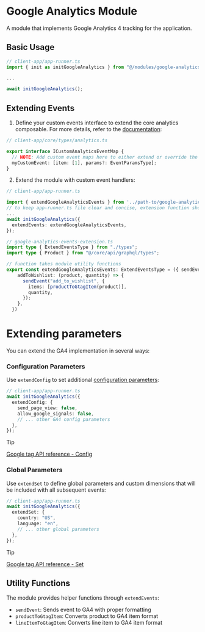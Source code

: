 # Google Analytics Module

A module that implements Google Analytics 4 tracking for the application.

## Basic Usage

```typescript
// client-app/app-runner.ts
import { init as initGoogleAnalytics } from "@/modules/google-analytics";

...

await initGoogleAnalytics();
```

## Extending Events

1. Define your custom events interface to extend the core analytics composable. For more details, refer to the [documentation](/client-app/core/composables//useAnalytics/README.md#extending-with-custom-events):

```ts
// client-app/core/types/analytics.ts

export interface ICustomAnalyticsEventMap {
  // NOTE: Add custom event maps here to either extend or override the basic event map
  myCustomEvent: [item: [1], params?: EventParamsType];
}
```

2. Extend the module with custom event handlers:

```typescript
// client-app/app-runner.ts

import { extendGoogleAnalyticsEvents } from '../path-to/google-analytics-events-extension'
// to keep app-runner.ts file clear and concise, extension function should be defined in a separate file
...
await initGoogleAnalytics({
  extendEvents: extendGoogleAnalyticsEvents,
});

// google-analytics-events-extension.ts
import type { ExtendEventsType } from "./types";
import type { Product } from "@/core/api/graphql/types";

// function takes module utility functions
export const extendGoogleAnalyticsEvents: ExtendEventsType = ({ sendEvent, productToGtagItem, lineItemToGtagItem }) => {
    addToWishlist: (product, quantity) => {
      sendEvent("add_to_wishlist", {
        items: [productToGtagItem(product)],
        quantity,
      });
    },
  })
```

# Extending parameters

You can extend the GA4 implementation in several ways:

### Configuration Parameters

Use `extendConfig` to set additional [configuration parameters](https://developers.google.com/analytics/devguides/collection/ga4/reference/config):

```typescript
// client-app/app-runner.ts
await initGoogleAnalytics({
  extendConfig: {
    send_page_view: false,
    allow_google_signals: false,
    // ... other GA4 config parameters
  },
});
```

> [!TIP]
>
> [Google tag API reference - Config](https://developers.google.com/tag-platform/gtagjs/reference#config)

### Global Parameters

Use `extendSet` to define global parameters and custom dimensions that will be included with all subsequent events:

```typescript
// client-app/app-runner.ts
await initGoogleAnalytics({
  extendSet: {
    country: "US",
    language: "en",
    // ... other global parameters
  },
});
```

> [!TIP]
>
> [Google tag API reference - Set](https://developers.google.com/tag-platform/gtagjs/reference#set)

## Utility Functions

The module provides helper functions through `extendEvents`:

- `sendEvent`: Sends event to GA4 with proper formatting
- `productToGtagItem`: Converts product to GA4 item format
- `lineItemToGtagItem`: Converts line item to GA4 item format
